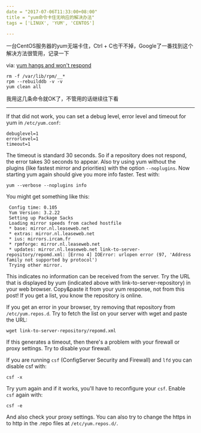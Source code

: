 ```yaml
---
date = "2017-07-06T11:33:00+08:00"
title = "yum命令卡住无响应的解决办法"
tags = ['LINUX', 'YUM', 'CENTOS']

---
```


一台CentOS服务器的yum无端卡住，Ctrl + C也干不掉，Google了一番找到这个解决方法很管用，记录一下

via: [yum hangs and won't respond](https://superuser.com/questions/384963/yum-hangs-and-wont-respond)

```shell
rm -f /var/lib/rpm/__*
rpm --rebuilddb -v -v   
yum clean all
```

我用这几条命令就OK了，不管用的话继续往下看

---

If that did not work, you can set a debug level, error level and timeout for yum in `/etc/yum.conf`:

```
debuglevel=1
errorlevel=1
timeout=1

```

The timeout is standard 30 seconds. So if a repository does not respond, the error takes 30 seconds to appear. Also try using yum without the plugins (like fastest mirror and priorities) with the option `--noplugins`. Now starting yum again should give you more info faster. Test with:

```
yum --verbose --noplugins info

```

You might get something like this:

```
 Config time: 0.105
 Yum Version: 3.2.22
 Setting up Package Sacks
 Loading mirror speeds from cached hostfile
 * base: mirror.nl.leaseweb.net
 * extras: mirror.nl.leaseweb.net
 * ius: mirrors.ircam.fr
 * rpmforge: mirror.nl.leaseweb.net
 * updates: mirror.nl.leaseweb.net link-to-server-repository/repomd.xml: [Errno 4] IOError: urlopen error (97, 'Address family not supported by protocol') 
 Trying other mirror.

```

This indicates no information can be received from the server. Try the URL that is displayed by yum (indicated above with link-to-server-repository) in your web browser. Copy&paste it from your yum response, not from this post! If you get a list, you know the repository is online.

If you get an error in your browser, try removing that repository from `/etc/yum.repos.d`. Try to fetch the list on your server with wget and paste the URL:

```
wget link-to-server-repository/repomd.xml

```

If this generates a timeout, then there's a problem with your firewall or proxy settings. Try to disable your firewall.

If you are running `csf` (ConfigServer Security and Firewall) and `lfd` you can disable csf with:

```
csf -x

```

Try yum again and if it works, you'll have to reconfigure your `csf`. Enable `csf` again with:

```
csf -e

```

And also check your proxy settings. You can also try to change the https in to http in the .repo files at `/etc/yum.repos.d/`.